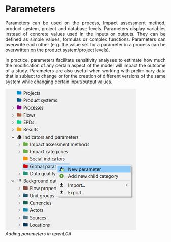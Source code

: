 # Parameters
<div style='text-align: justify;'>


Parameters can be used on the process, Impact assessment method, product system, project and database levels. Parameters display variables instead of concrete values used in the inputs or outputs. They can be defined as simple values, formulas or complex functions. Parameters can overwrite each other (e.g. the value set for a parameter in a process can be overwritten on the product system/project levels).

In practice, parameters facilitate sensitivity analyses to estimate how much the modification of any certain aspect of the model will impact the outcome of a study. Parameters are also useful when working with preliminary data that is subject to change or for the creation of different versions of the same system while changing certain input/output values.


![](../media/parameters_index.png)  
_Adding parameters in openLCA_



</div>
